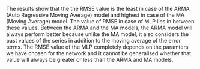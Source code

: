 The results show that the the RMSE value is the least in case of the ARMA (Auto Regressive Moving Average) model and highest in case of the MA (Moving Average) model. The value of RMSE in case of MLP lies in between these values. Between the ARMA and the MA models, the ARMA model will always perform better because unlike the MA model, it also considers the past values of the series in addition to the moving average of the error terms. The RMSE value of the MLP completely depends on the paramters we have chosen for the network and it cannot be generalised whether that value will always be greater or less than the ARMA and MA models.